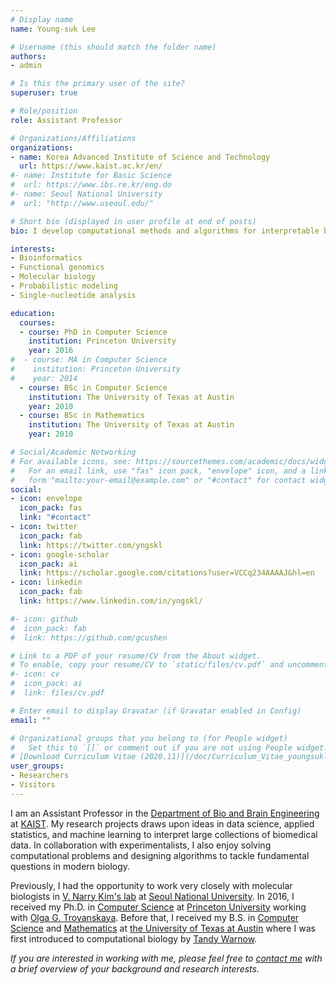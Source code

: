 ```yaml
---
# Display name
name: Young-suk Lee

# Username (this should match the folder name)
authors:
- admin

# Is this the primary user of the site?
superuser: true

# Role/position
role: Assistant Professor

# Organizations/Affiliations
organizations:
- name: Korea Advanced Institute of Science and Technology
  url: https://www.kaist.ac.kr/en/
#- name: Institute for Basic Science
#  url: https://www.ibs.re.kr/eng.do
#- name: Seoul National University
#  url: "http://www.useoul.edu/"

# Short bio (displayed in user profile at end of posts)
bio: I develop computational methods and algorithms for interpretable biology.

interests:
- Bioinformatics
- Functional genomics
- Molecular biology
- Probabilistic modeling
- Single-nucleotide analysis

education:
  courses:
  - course: PhD in Computer Science
    institution: Princeton University
    year: 2016
#  - course: MA in Computer Science
#    institution: Princeton University
#    year: 2014
  - course: BSc in Computer Science
    institution: The University of Texas at Austin
    year: 2010
  - course: BSc in Mathematics
    institution: The University of Texas at Austin
    year: 2010

# Social/Academic Networking
# For available icons, see: https://sourcethemes.com/academic/docs/widgets/#icons
#   For an email link, use "fas" icon pack, "envelope" icon, and a link in the
#   form "mailto:your-email@example.com" or "#contact" for contact widget.
social:
- icon: envelope
  icon_pack: fas
  link: "#contact"
- icon: twitter
  icon_pack: fab
  link: https://twitter.com/yngskl
- icon: google-scholar
  icon_pack: ai
  link: https://scholar.google.com/citations?user=VCCq234AAAAJ&hl=en
- icon: linkedin
  icon_pack: fab
  link: https://www.linkedin.com/in/yngskl/

#- icon: github
#  icon_pack: fab
#  link: https://github.com/gcushen

# Link to a PDF of your resume/CV from the About widget.
# To enable, copy your resume/CV to `static/files/cv.pdf` and uncomment the lines below.  
#- icon: cv
#  icon_pack: ai
#  link: files/cv.pdf

# Enter email to display Gravatar (if Gravatar enabled in Config)
email: ""

# Organizational groups that you belong to (for People widget)
#   Set this to `[]` or comment out if you are not using People widget.  
# [Download Curriculum Vitae (2020.11)](/doc/Curriculum_Vitae_youngsuklee_current.pdf)
user_groups:
- Researchers
- Visitors
---
```


I am an Assistant Professor in the [Department of Bio and Brain Engineering](https://bioeng.kaist.ac.kr/) at [KAIST](https://www.kaist.ac.kr/en/). My research projects draws upon ideas in data science, applied statistics, and machine learning to interpret large collections of biomedical data. In collaboration with experimentalists, I also enjoy solving computational problems and designing algorithms to tackle fundamental questions in modern biology.

Previously, I had the opportunity to work very closely with molecular biologists in [V. Narry Kim's lab](http://www.narrykim.org/) at [Seoul National University](https://en.snu.ac.kr/index.html). In 2016, I received my Ph.D. in [Computer Science](https://www.cs.princeton.edu/) at [Princeton University](https://www.princeton.edu/) working with [Olga G. Troyanskaya](https://function.princeton.edu/). Before that, I received my B.S. in [Computer Science](https://www.cs.utexas.edu/) and [Mathematics](https://www.ma.utexas.edu/) at [the University of Texas at Austin](https://www.utexas.edu/) where I was first introduced to computational biology by [Tandy Warnow](https://tandy.cs.illinois.edu/).

*If you are interested in working with me, please feel free to [contact me](#contact) with a brief overview of your background and research interests.*
